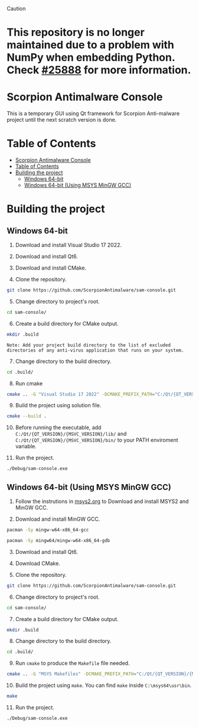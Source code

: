 > [!CAUTION]
> # This repository is no longer maintained due to a problem with NumPy when embedding Python. Check [#25888](https://github.com/numpy/numpy/issues/25888) for more information.

# Scorpion Antimalware Console

This is a temporary GUI using Qt framework for Scorpion Anti-malware project until the next scratch version is done.

# Table of Contents

- [Scorpion Antimalware Console](#sam-console)
- [Table of Contents](#table-of-contents)
- [Building the project](#building-the-project)
  - [Windows 64-bit](#windows-64-bit)
  - [Windows 64-bit (Using MSYS MinGW GCC)](#windows-64-bit-using-msys-mingw-gcc)

# Building the project

## Windows 64-bit

1. Download and install Visual Studio 17 2022.

2. Download and install Qt6.

3. Download and install CMake.

4. Clone the repository.

```bash
git clone https://github.com/ScorpionAntimalware/sam-console.git
```

5. Change directory to project's root.

```bash
cd sam-console/
```

6. Create a build directory for CMake output.

```bash
mkdir .build
```

```
Note: Add your project build directory to the list of excluded directories of any anti-virus application that runs on your system.
```

7. Change directory to the build directory.

```bash
cd .build/
```

8. Run cmake

```bash
cmake .. -G "Visual Studio 17 2022" -DCMAKE_PREFIX_PATH="C:/Qt/{QT_VERSION}/{MSVC_VERSION}/lib/cmake/" -DLINK_CONSOLE=OFF
```

9. Build the project using solution file.

```bash
cmake --build .
```

10. Before running the executable, add ``C:/Qt/{QT_VERSION}/{MSVC_VERSION}/lib/`` and ``C:/Qt/{QT_VERSION}/{MSVC_VERSION}/bin/`` to your PATH enviroment variable.

11. Run the project.

```bash
./Debug/sam-console.exe
```

## Windows 64-bit (Using MSYS MinGW GCC)

1. Follow the instrutions in [msys2.org](https://www.msys2.org/) to Download and install MSYS2 and MinGW GCC.

2. Download and install MinGW GCC.

```bash
pacman -Sy mingw-w64-x86_64-gcc
```

```bash
pacman -Sy mingw64/mingw-w64-x86_64-gdb
```

3. Download and install Qt6.

4. Download CMake.

5. Clone the repository.

```bash
git clone https://github.com/ScorpionAntimalware/sam-console.git
```

6. Change directory to project's root.

```bash
cd sam-console/
```

7. Create a build directory for CMake output.

```bash
mkdir .build
```

8. Change directory to the build directory.

```bash
cd .build/
```

9. Run ``cmake`` to produce the ``Makefile`` file needed.

```bash
cmake .. -G "MSYS Makefiles" -DCMAKE_PREFIX_PATH="C:/Qt/{QT_VERSION}/{MINGW_VERSION}/lib/cmake/" -DLINK_CONSOLE=OFF
```

10. Build the project using ``make``. You can find ``make`` inside ``C:\msys64\usr\bin``.

```bash
make
```

11. Run the project.

```bash
./Debug/sam-console.exe
```
